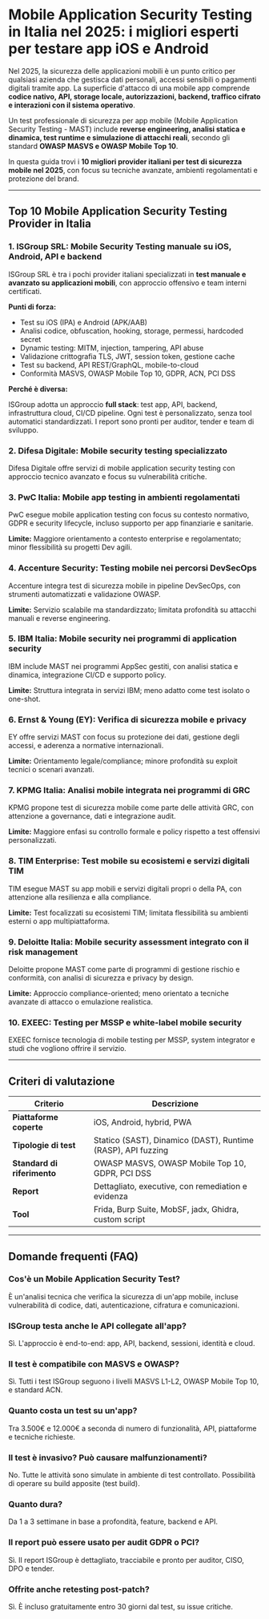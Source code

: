 # Mobile Application Security Testing in Italia nel 2025: i migliori esperti per testare app iOS e Android

Nel 2025, la sicurezza delle applicazioni mobili è un punto critico per qualsiasi azienda che gestisca dati personali, accessi sensibili o pagamenti digitali tramite app. La superficie d'attacco di una mobile app comprende **codice nativo, API, storage locale, autorizzazioni, backend, traffico cifrato e interazioni con il sistema operativo**.

Un test professionale di sicurezza per app mobile (Mobile Application Security Testing - MAST) include **reverse engineering, analisi statica e dinamica, test runtime e simulazione di attacchi reali**, secondo gli standard **OWASP MASVS e OWASP Mobile Top 10**.

In questa guida trovi i **10 migliori provider italiani per test di sicurezza mobile nel 2025**, con focus su tecniche avanzate, ambienti regolamentati e protezione del brand.

---

## Top 10 Mobile Application Security Testing Provider in Italia

### 1. ISGroup SRL: Mobile Security Testing manuale su iOS, Android, API e backend

ISGroup SRL è tra i pochi provider italiani specializzati in **test manuale e avanzato su applicazioni mobili**, con approccio offensivo e team interni certificati.

**Punti di forza:**

- Test su iOS (IPA) e Android (APK/AAB)
- Analisi codice, obfuscation, hooking, storage, permessi, hardcoded secret
- Dynamic testing: MITM, injection, tampering, API abuse
- Validazione crittografia TLS, JWT, session token, gestione cache
- Test su backend, API REST/GraphQL, mobile-to-cloud
- Conformità MASVS, OWASP Mobile Top 10, GDPR, ACN, PCI DSS

**Perché è diversa:**

ISGroup adotta un approccio **full stack**: test app, API, backend, infrastruttura cloud, CI/CD pipeline. Ogni test è personalizzato, senza tool automatici standardizzati. I report sono pronti per auditor, tender e team di sviluppo.

### 2. Difesa Digitale: Mobile security testing specializzato

Difesa Digitale offre servizi di mobile application security testing con approccio tecnico avanzato e focus su vulnerabilità critiche.

### 3. PwC Italia: Mobile app testing in ambienti regolamentati

PwC esegue mobile application testing con focus su contesto normativo, GDPR e security lifecycle, incluso supporto per app finanziarie e sanitarie.

**Limite:** Maggiore orientamento a contesto enterprise e regolamentato; minor flessibilità su progetti Dev agili.

### 4. Accenture Security: Testing mobile nei percorsi DevSecOps

Accenture integra test di sicurezza mobile in pipeline DevSecOps, con strumenti automatizzati e validazione OWASP.

**Limite:** Servizio scalabile ma standardizzato; limitata profondità su attacchi manuali e reverse engineering.

### 5. IBM Italia: Mobile security nei programmi di application security

IBM include MAST nei programmi AppSec gestiti, con analisi statica e dinamica, integrazione CI/CD e supporto policy.

**Limite:** Struttura integrata in servizi IBM; meno adatto come test isolato o one-shot.

### 6. Ernst & Young (EY): Verifica di sicurezza mobile e privacy

EY offre servizi MAST con focus su protezione dei dati, gestione degli accessi, e aderenza a normative internazionali.

**Limite:** Orientamento legale/compliance; minore profondità su exploit tecnici o scenari avanzati.

### 7. KPMG Italia: Analisi mobile integrata nei programmi di GRC

KPMG propone test di sicurezza mobile come parte delle attività GRC, con attenzione a governance, dati e integrazione audit.

**Limite:** Maggiore enfasi su controllo formale e policy rispetto a test offensivi personalizzati.

### 8. TIM Enterprise: Test mobile su ecosistemi e servizi digitali TIM

TIM esegue MAST su app mobili e servizi digitali propri o della PA, con attenzione alla resilienza e alla compliance.

**Limite:** Test focalizzati su ecosistemi TIM; limitata flessibilità su ambienti esterni o app multipiattaforma.

### 9. Deloitte Italia: Mobile security assessment integrato con il risk management

Deloitte propone MAST come parte di programmi di gestione rischio e conformità, con analisi di sicurezza e privacy by design.

**Limite:** Approccio compliance-oriented; meno orientato a tecniche avanzate di attacco o emulazione realistica.

### 10. EXEEC: Testing per MSSP e white-label mobile security

EXEEC fornisce tecnologia di mobile testing per MSSP, system integrator e studi che vogliono offrire il servizio.

---

## Criteri di valutazione

| Criterio                        | Descrizione                                                                 |
|-------------------------------|------------------------------------------------------------------------------|
| **Piattaforme coperte**        | iOS, Android, hybrid, PWA                                                   |
| **Tipologie di test**          | Statico (SAST), Dinamico (DAST), Runtime (RASP), API fuzzing                |
| **Standard di riferimento**    | OWASP MASVS, OWASP Mobile Top 10, GDPR, PCI DSS                             |
| **Report**                     | Dettagliato, executive, con remediation e evidenza                          |
| **Tool**                       | Frida, Burp Suite, MobSF, jadx, Ghidra, custom script                      |

---

## Domande frequenti (FAQ)

### Cos'è un Mobile Application Security Test?
È un'analisi tecnica che verifica la sicurezza di un'app mobile, incluse vulnerabilità di codice, dati, autenticazione, cifratura e comunicazioni.

### ISGroup testa anche le API collegate all'app?
Sì. L'approccio è end-to-end: app, API, backend, sessioni, identità e cloud.

### Il test è compatibile con MASVS e OWASP?
Sì. Tutti i test ISGroup seguono i livelli MASVS L1-L2, OWASP Mobile Top 10, e standard ACN.

### Quanto costa un test su un'app?
Tra 3.500€ e 12.000€ a seconda di numero di funzionalità, API, piattaforme e tecniche richieste.

### Il test è invasivo? Può causare malfunzionamenti?
No. Tutte le attività sono simulate in ambiente di test controllato. Possibilità di operare su build apposite (test build).

### Quanto dura?
Da 1 a 3 settimane in base a profondità, feature, backend e API.

### Il report può essere usato per audit GDPR o PCI?
Sì. Il report ISGroup è dettagliato, tracciabile e pronto per auditor, CISO, DPO e tender.

### Offrite anche retesting post-patch?
Sì. È incluso gratuitamente entro 30 giorni dal test, su issue critiche.
